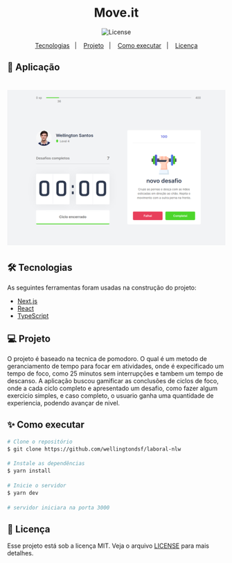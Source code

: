 
<h1 align="center">
    Move.it
</h1>

<p align="center"> 
  <img alt="License" src="https://img.shields.io/static/v1?label=license&message=MIT&color=0174DF&labelColor=000000">
</p>

<p align="center">
  <a href="#-tecnologias">Tecnologias</a>&nbsp;&nbsp;&nbsp;|&nbsp;&nbsp;&nbsp;
  <a href="#-projeto">Projeto</a>&nbsp;&nbsp;&nbsp;|&nbsp;&nbsp;&nbsp;
  <a href="#-como-executar">Como executar</a>&nbsp;&nbsp;&nbsp;|&nbsp;&nbsp;&nbsp;
  <a href="#-licença">Licença</a>
</p>

## 🚀 Aplicação

<h1 align="center">
  <img alt="LaboralNLW" title="#LaboralNLW" src="./screenshots/tela2nlw.png" />
</h1>

## 🛠 Tecnologias

As seguintes ferramentas foram usadas na construção do projeto:

- [Next.js](https://nextjs.org/)
- [React](https://pt-br.reactjs.org/)
- [TypeScript](https://www.typescriptlang.org/)

## 💻 Projeto

O projeto é baseado na tecnica de pomodoro. O qual é um metodo de geranciamento de tempo para focar 
em atividades, onde é expecificado um tempo de foco, como 25 minutos sem interrupções e tambem um
tempo de descanso. A aplicação buscou gamificar as conclusões de ciclos de foco, onde a cada ciclo completo e apresentado
um desafio, como fazer algum exercicio simples, e caso completo, o usuario ganha uma quantidade de experiencia, podendo avançar
de nivel.


## ✨ Como executar

```bash
# Clone o repositório
$ git clone https://github.com/wellingtondsf/laboral-nlw

# Instale as dependências
$ yarn install

# Inicie o servidor
$ yarn dev

# servidor iniciara na porta 3000
```

## 📜 Licença

Esse projeto está sob a licença MIT. Veja o arquivo [LICENSE](LICENSE) para mais detalhes.
